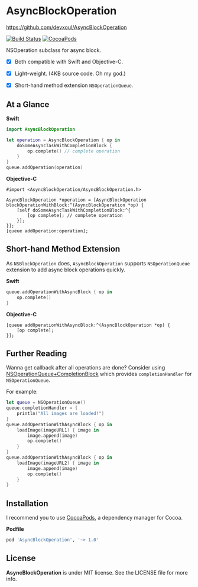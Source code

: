 AsyncBlockOperation
===================
https://github.com/devxoul/AsyncBlockOperation

[![Build Status](https://travis-ci.org/devxoul/AsyncBlockOperation.svg)](https://travis-ci.org/devxoul/AsyncBlockOperation)
[![CocoaPods](http://img.shields.io/cocoapods/v/AsyncBlockOperation.svg?style=flat)](https://cocoapods.org/pods/AsyncBlockOperation)

NSOperation subclass for async block.

* [x] Both compatible with Swift and Objective-C.
* [x] Light-weight. (4KB source code. Oh my god.)
* [x] Short-hand method extension `NSOperationQueue`.


At a Glance
-----------

**Swift**

```swift
import AsyncBlockOperation

let operation = AsyncBlockOperation { op in
    doSomeAsyncTaskWithCompletionBlock {
        op.complete() // complete operation
    }
}
queue.addOperation(operation)
```

**Objective-C**

```objc
#import <AsyncBlockOperation/AsyncBlockOperation.h>

AsyncBlockOperation *operation = [AsyncBlockOperation blockOperationWithBlock:^(AsyncBlockOperation *op) {
    [self doSomeAsyncTaskWithCompletionBlock:^{
        [op complete]; // complete operation
    }];
}];
[queue addOperation:operation];
```


Short-hand Method Extension
---------------------------

As `NSBlockOperation` does, `AsyncBlockOperation` supports `NSOperationQueue` extension to add async block operations quickly.

**Swift**

```swift
queue.addOperationWithAsyncBlock { op in
    op.complete()
}
```

**Objective-C**

```objc
[queue addOperationWithAsyncBlock:^(AsyncBlockOperation *op) {
    [op complete];
}];
```


Further Reading
---------------

Wanna get callback after all operations are done? Consider using [NSOperationQueue+CompletionBlock](https://github.com/devxoul/NSOperationQueue-CompletionBlock) which provides `completionHandler` for `NSOperationQueue`.

For example:

```swift
let queue = NSOperationQueue()
queue.completionHandler = {
    println("All images are loaded!")
}
queue.addOperationWithAsyncBlock { op in
    loadImage(imageURL1) { image in
        image.append(image)
        op.complete()
    }
}
queue.addOperationWithAsyncBlock { op in
    loadImage(imageURL2) { image in
        image.append(image)
        op.complete()
    }
}
```


Installation
------------

I recommend you to use [CocoaPods](https://cocoapods.org), a dependency manager for Cocoa.

**Podfile**

```ruby
pod 'AsyncBlockOperation', '~> 1.0'
```


License
-------

**AsyncBlockOperation** is under MIT license. See the LICENSE file for more info.
